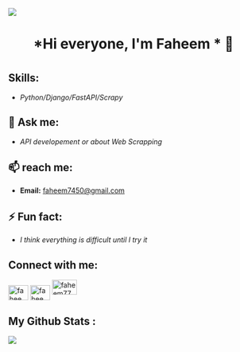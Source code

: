 







![](https://media-exp1.licdn.com/dms/image/C4E16AQHjKh6fzV_mQA/profile-displaybackgroundimage-shrink_350_1400/0/1643428596615?e=1648684800&v=beta&t=OUWwP6RMr1aOhj1SV67xHnrMrXrXPSg8mhVgC3bIOR4)

 ### <h1   align= "center" > *Hi everyone, I'm Faheem  *  👋<h1 > 
  
### <h2> **Skills:** </h2>

- *Python/Django/FastAPI/Scrapy*

### <h2> 💬 **Ask me:** </h2>

- *API developement or about Web Scrapping* 

### <h2> 📫 **reach me:** </h2>
 
 - **Email:** faheem7450@gmail.com 

 
###  <h2> ⚡  **Fun fact:** </h2>

- *I think everything is difficult until I try it*  


<h2 align="left">Connect with me:</h2>
<p align="left">
<a href="https://twitter.com/faheem2930" target="blank"><img align="center" src="https://raw.githubusercontent.com/rahuldkjain/github-profile-readme-generator/master/src/images/icons/Social/twitter.svg" alt="faheem77" height="30" width="40" /></a>
<a href="https://linkedin.com/in/faheem750" target="blank"><img align="center" src="https://raw.githubusercontent.com/rahuldkjain/github-profile-readme-generator/master/src/images/icons/Social/linked-in-alt.svg" alt="faheem77" height="30" width="40" /></a>
<a href ="https://facebook.com/faheem2920" target="blank"><img aligh="center" src="https://raw.githubusercontent.com/rahuldkjain/github-profile-readme-generator/master/src/images/icons/Social/facebook.svg" alt="faheem77" height="30" width="50" /></a>
</p>








 <h2> My Github Stats : </h2>
<img 
   src="https://github-readme-stats.vercel.app/api?username=faheem77&show_icons=true&theme=merko" 
/>


